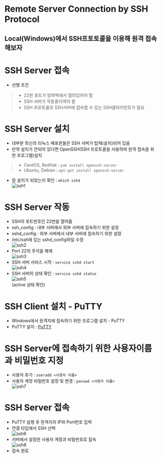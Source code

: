Remote Server Connection by SSH Protocol
===============================================
Local(Windows)에서 SSH프토토콜을 이용해 원격 접속 해보자
-----------------------------------------------

# SSH Server 접속

* 선행 조건
> * 22번 포트가 방화벽에서 열려있어야 함
> * SSH 서버가 작동중이여야 함
> * SSH 프로토콜로 SSH서버에 접속할 수 있는 SSH클라이언트가 필요


# SSH Server 설치

* 대부분 최신의 리눅스 배포판들은 SSH 서버가 탑재(설치)되어 있음
* 만약 설치가 안되어 있다면 OpenSSH(SSH 프로토콜을 사용하여 원격 접속을 위한 프로그램)설치
> * CentOS, RedHat : ```yum install openssh-server```   
> * Ubuntu, Debian : ```apt-get install openssh-server```   
* 잘 설치가 되었는지 확인 : ```which sshd```   
![ssh1](https://user-images.githubusercontent.com/57285121/115655878-18efd400-a36f-11eb-83e6-821f19b2e900.PNG)

# SSH Server 작동

* SSH의 포트번호인 22번을 열어줌
* ssh_config : 내부 서버에서 외부 서버에 접속하기 위한 설정
* sshd_config : 외부 서버에서 내부 서버에 접속하기 위한 설정
* /etc/ssh에 있는 sshd_config파일 수정   
![ssh2](https://user-images.githubusercontent.com/57285121/115656016-62402380-a36f-11eb-9ca1-fd9e271ac4d3.PNG)
* Port 22의 주석을 해제   
![ssh3](https://user-images.githubusercontent.com/57285121/115656122-9582b280-a36f-11eb-815d-3963311673c4.PNG)
* SSH 서버 서비스 시작 : ```service sshd start```   
![ssh4](https://user-images.githubusercontent.com/57285121/115656344-0d50dd00-a370-11eb-94f3-19eb4d7ef16c.PNG)
* SSH 서버의 상태 확인 : ```service sshd status```   
![ssh5](https://user-images.githubusercontent.com/57285121/115656783-bbf51d80-a370-11eb-9cb7-23ab35f9048d.PNG)   
(active 상태 확인)

# SSH Client 설치 - PuTTY

* Windows에서 원격지에 접속하기 위한 프로그램 설치 - PuTTY
* PuTTY 설치 : [PuTTY](https://putty.softonic.kr, "PuTTY link")

# SSH Server에 접속하기 위한 사용자이름과 비밀번호 지정

* 사용자 추가 : ```useradd <사용자 이름>```
* 사용자 계정 비밀번호 설정 및 변경 : ```passwd <사용자 이름>```    
![ssh7](https://user-images.githubusercontent.com/57285121/115659835-1ba1f780-a376-11eb-800d-66156c9efe59.PNG)

# SSH Server 접속

* PuTTY 실행 후 원격지의 IP와 Port번호 입력
* 연결 타입에서 SSH 선택   
![ssh6](https://user-images.githubusercontent.com/57285121/115657618-29557e00-a372-11eb-8717-2780aeeb1edb.png)
* 서버에서 설정한 사용자 계정과 비밀번호로 접속   
![ssh8](https://user-images.githubusercontent.com/57285121/115660357-d92cea80-a376-11eb-9e5f-bc3ea5b40a46.PNG)   
* 접속 완료

